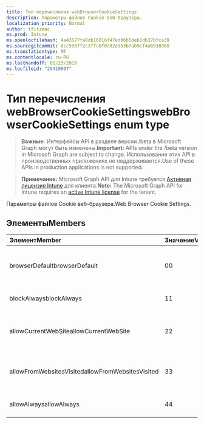 ```yaml
---
title: Тип перечисления webBrowserCookieSettings
description: Параметры файлов Cookie веб-браузера.
localization_priority: Normal
author: tfitzmac
ms.prod: Intune
ms.openlocfilehash: 4a43577fa8db16016f47ed06b5deb1db37bfca39
ms.sourcegitcommit: dcc5907f2c3ffc0f0e82e953b7ab9cf4ab938360
ms.translationtype: MT
ms.contentlocale: ru-RU
ms.lasthandoff: 01/23/2019
ms.locfileid: "29410807"
---
```

# <a name="webbrowsercookiesettings-enum-type"></a><span data-ttu-id="01d63-103">Тип перечисления webBrowserCookieSettings</span><span class="sxs-lookup"><span data-stu-id="01d63-103">webBrowserCookieSettings enum type</span></span>

> <span data-ttu-id="01d63-104">**Важные:** Интерфейсы API в разделе версии /beta в Microsoft Graph могут быть изменены.</span><span class="sxs-lookup"><span data-stu-id="01d63-104">**Important:** APIs under the /beta version in Microsoft Graph are subject to change.</span></span> <span data-ttu-id="01d63-105">Использование этих API в производственных приложениях не поддерживается.</span><span class="sxs-lookup"><span data-stu-id="01d63-105">Use of these APIs in production applications is not supported.</span></span>

> <span data-ttu-id="01d63-106">**Примечание:** Microsoft Graph API для Intune требуется [Активная лицензия Intune](https://go.microsoft.com/fwlink/?linkid=839381) для клиента.</span><span class="sxs-lookup"><span data-stu-id="01d63-106">**Note:** The Microsoft Graph API for Intune requires an [active Intune license](https://go.microsoft.com/fwlink/?linkid=839381) for the tenant.</span></span>

<span data-ttu-id="01d63-107">Параметры файлов Cookie веб-браузера.</span><span class="sxs-lookup"><span data-stu-id="01d63-107">Web Browser Cookie Settings.</span></span>

## <a name="members"></a><span data-ttu-id="01d63-108">Элементы</span><span class="sxs-lookup"><span data-stu-id="01d63-108">Members</span></span>
|<span data-ttu-id="01d63-109">Элемент</span><span class="sxs-lookup"><span data-stu-id="01d63-109">Member</span></span>|<span data-ttu-id="01d63-110">Значение</span><span class="sxs-lookup"><span data-stu-id="01d63-110">Value</span></span>|<span data-ttu-id="01d63-111">Описание</span><span class="sxs-lookup"><span data-stu-id="01d63-111">Description</span></span>|
|:---|:---|:---|
|<span data-ttu-id="01d63-112">browserDefault</span><span class="sxs-lookup"><span data-stu-id="01d63-112">browserDefault</span></span>|<span data-ttu-id="01d63-113">0</span><span class="sxs-lookup"><span data-stu-id="01d63-113">0</span></span>|<span data-ttu-id="01d63-114">Значение по умолчанию браузера, без цели.</span><span class="sxs-lookup"><span data-stu-id="01d63-114">Browser default value, no intent.</span></span>|
|<span data-ttu-id="01d63-115">blockAlways</span><span class="sxs-lookup"><span data-stu-id="01d63-115">blockAlways</span></span>|<span data-ttu-id="01d63-116">1</span><span class="sxs-lookup"><span data-stu-id="01d63-116">1</span></span>|<span data-ttu-id="01d63-117">Всегда блокировать файлы cookie.</span><span class="sxs-lookup"><span data-stu-id="01d63-117">Always block cookies.</span></span>|
|<span data-ttu-id="01d63-118">allowCurrentWebSite</span><span class="sxs-lookup"><span data-stu-id="01d63-118">allowCurrentWebSite</span></span>|<span data-ttu-id="01d63-119">2</span><span class="sxs-lookup"><span data-stu-id="01d63-119">2</span></span>|<span data-ttu-id="01d63-120">Разрешить файлы cookie из текущего веб-сайта.</span><span class="sxs-lookup"><span data-stu-id="01d63-120">Allow cookies from current Web site.</span></span>|
|<span data-ttu-id="01d63-121">allowFromWebsitesVisited</span><span class="sxs-lookup"><span data-stu-id="01d63-121">allowFromWebsitesVisited</span></span>|<span data-ttu-id="01d63-122">3</span><span class="sxs-lookup"><span data-stu-id="01d63-122">3</span></span>|<span data-ttu-id="01d63-123">Разрешить файлы cookie от посещения веб-сайтов.</span><span class="sxs-lookup"><span data-stu-id="01d63-123">Allow Cookies from websites visited.</span></span>|
|<span data-ttu-id="01d63-124">allowAlways</span><span class="sxs-lookup"><span data-stu-id="01d63-124">allowAlways</span></span>|<span data-ttu-id="01d63-125">4</span><span class="sxs-lookup"><span data-stu-id="01d63-125">4</span></span>|<span data-ttu-id="01d63-126">Всегда разрешать файлы cookie.</span><span class="sxs-lookup"><span data-stu-id="01d63-126">Always allow cookies.</span></span>|




